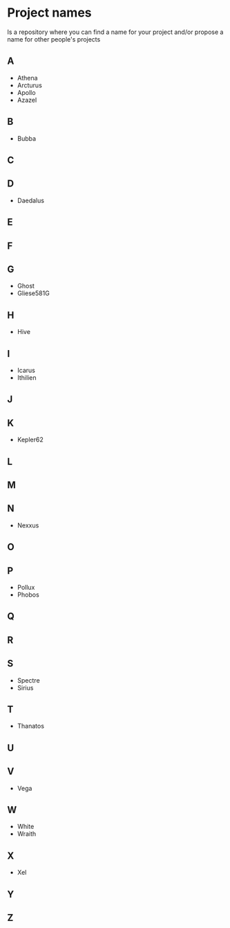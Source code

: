 # Project names
Is a repository where you can find a name for your project and/or propose a name for other people's projects

## A

- Athena
- Arcturus
- Apollo
- Azazel

## B

- Bubba

## C
## D

- Daedalus

## E
## F
## G

- Ghost
- Gliese581G

## H

- Hive

## I

- Icarus
- Ithilien

## J
## K

- Kepler62

## L
## M
## N

- Nexxus

## O
## P

- Pollux
- Phobos

## Q
## R
## S

- Spectre
- Sirius

## T

- Thanatos

## U
## V

- Vega

## W

- White
- Wraith

## X

- Xel

## Y
## Z
